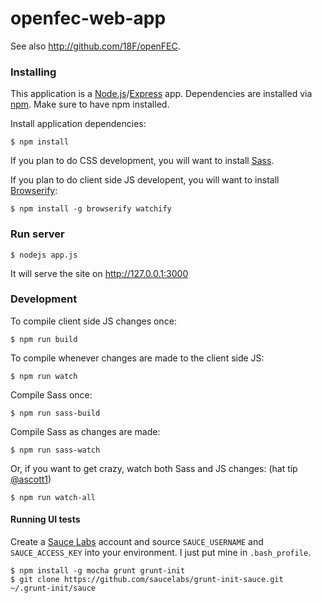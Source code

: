 openfec-web-app
===============

See also http://github.com/18F/openFEC.

### Installing
This application is a [Node.js](http://nodejs.org/)/[Express](http://expressjs.com/) app. Dependencies are installed via [npm](https://www.npmjs.org/). Make sure to have npm installed.

Install application dependencies:
```
$ npm install
```

If you plan to do CSS development, you will want to install [Sass](http://sass-lang.com/). 

If you plan to do client side JS developent, you will want to install [Browserify](http://browserify.org):
```
$ npm install -g browserify watchify
```

### Run server
```
$ nodejs app.js
```

It will serve the site on http://127.0.0.1:3000
### Development
To compile client side JS changes once:
```
$ npm run build
```

To compile whenever changes are made to the client side JS:
```
$ npm run watch
```

Compile Sass once:
```
$ npm run sass-build
```

Compile Sass as changes are made:
```
$ npm run sass-watch
```

Or, if you want to get crazy, watch both Sass and JS changes: (hat tip [@ascott1](http://github.com/ascott1))
```
$ npm run watch-all
```

#### Running UI tests
Create a [Sauce Labs](https://saucelabs.com) account and source ```SAUCE_USERNAME``` and ```SAUCE_ACCESS_KEY``` into your environment. I just put mine in ```.bash_profile```.

```
$ npm install -g mocha grunt grunt-init
$ git clone https://github.com/saucelabs/grunt-init-sauce.git ~/.grunt-init/sauce
```
